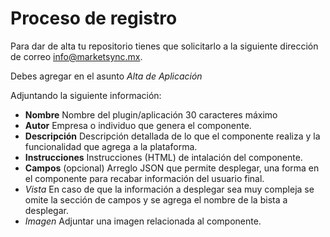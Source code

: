 # Proceso de registro

Para dar de alta tu repositorio tienes que solicitarlo a la siguiente dirección de correo
info@marketsync.mx.

Debes agregar en el asunto *Alta de Aplicación*

Adjuntando la siguiente información:

- **Nombre** Nombre del plugin/aplicación 30 caracteres máximo
- **Autor** Empresa o individuo que genera el componente.
- **Descripción** Descripción detallada de lo que el componente realiza y la funcionalidad que agrega a la plataforma.
- **Instrucciones** Instrucciones (HTML) de intalación del componente.
- **Campos** (opcional) Arreglo JSON que permite desplegar, una forma en el componente para recabar información del usuario final.
- *Vista* En caso de que la información a desplegar sea muy compleja se omite la sección de campos y se agrega el nombre de la bista a desplegar.
- *Imagen* Adjuntar una imagen relacionada al componente. 